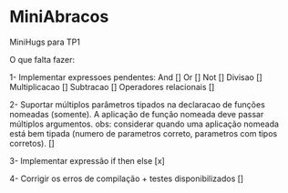 # MiniAbracos
MiniHugs para TP1


O que falta fazer:

1- Implementar expressoes pendentes:
And []
Or []
Not []
Divisao [] 
Multiplicacao [] 
Subtracao []
Operadores relacionais []

2- Suportar múltiplos parâmetros tipados na declaracao de funções nomeadas (somente). A aplicação de função nomeada deve passar múltiplos argumentos.
obs: considerar quando uma aplicação nomeada está bem tipada (numero de parametros correto, parametros com tipos corretos). []

3- Implementar expressão if then else [x]

4- Corrigir os erros de compilação + testes disponibilizados []

